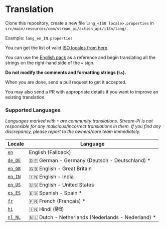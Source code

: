 # Translation

Clone this repository, create a new file `lang_<ISO locale>.properties` in `src/main/resources/com/stream_pi/action_api/i18n/lang/`. 

Example: `lang_en_IN.properties`

You can get the list of valid [ISO locales from here](https://docs.oracle.com/cd/E13214_01/wli/docs92/xref/xqisocodes.html).

You can use the [English pack][fallback-locale] as a reference and begin translating all the strings on the right-hand side of the `=` sign.

**Do not modify the comments and formatting strings (`%s`).**

When you are done, send a pull request to get it accepted.

You may also send a PR with appropriate details if you want to improve an existing translation.


### Supported Languages

*Languages marked with `*` are community translations. Stream-Pi is not responsible for any malicious/incorrect translations in them. If you find any discrepancy, please report to the owners/core team immediately.*

| Locale                  | Language                                            |
|-------------------------|-----------------------------------------------------|
| [`en`][fallback-locale] | English (Fallback)                                  |
| [`de_DE`][de_DE]        | 🇩🇪 German - Germany (Deutsch - Deutschland)  *    |
| [`en_GB`][en_GB]        | 🇬🇧 English - Great Britain                        |
| [`en_IN`][en_IN]        | 🇮🇳 English - India                                |
| [`en_US`][en_US]        | 🇺🇸 English - United States                        |
| [`es_ES`][es_ES]        | 🇪🇸 Spanish - Spain  *                             |
| [`fr`][fr]              | 🇫🇷 French (Français)  *                           |
| [`hi`][hi]              | 🇮🇳 Hindi (हिंदी)                                  |
| [`nl_NL`][nl_NL]        | 🇳🇱 Dutch - Netherlands (Nederlands - Nederland) * |




[fallback-locale]: https://github.com/stream-pi/action-api/blob/master/src/main/resources/com/stream_pi/action_api/i18n/lang_en.properties
[de_DE]: https://github.com/stream-pi/action-api/blob/master/src/main/resources/com/stream_pi/action_api/i18n/lang_de_DE.properties
[en_GB]: https://github.com/stream-pi/action-api/blob/master/src/main/resources/com/stream_pi/action_api/i18n/lang_en_GB.properties
[en_IN]: https://github.com/stream-pi/action-api/blob/master/src/main/resources/com/stream_pi/action_api/i18n/lang_en_IN.properties
[en_US]: https://github.com/stream-pi/action-api/blob/master/src/main/resources/com/stream_pi/action_api/i18n/lang_en_US.properties
[es_ES]: https://github.com/stream-pi/action-api/blob/master/src/main/resources/com/stream_pi/action_api/i18n/lang_es_ES.properties
[fr]: https://github.com/stream-pi/action-api/blob/master/src/main/resources/com/stream_pi/action-api/i18n/lang_fr.properties
[hi]: https://github.com/stream-pi/action-api/blob/master/src/main/resources/com/stream_pi/action_api/i18n/lang_hi.properties
[nl_NL]: https://github.com/stream-pi/client/blob/master/src/main/resources/com/stream_pi/client/i18n/lang_nl_NL.properties
